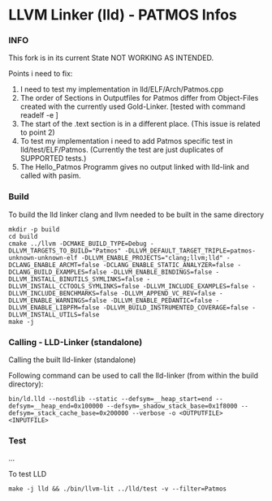 LLVM Linker (lld) - PATMOS Infos
=================

### INFO

This fork is in its current State NOT WORKING AS INTENDED.

Points i need to fix:

1. I need to test my implementation in lld/ELF/Arch/Patmos.cpp
2. The order of Sections in Outputfiles for Patmos differ from Object-Files created with the currently used Gold-Linker.
[tested with command readelf -e <FILE>]
3. The start of the .text section is in a different place.
(This issue is related to point 2)
4. To test my implementation i need to add Patmos specific test in lld/test/ELF/Patmos.
(Currently the test are just duplicates of SUPPORTED tests.)
5. The Hello_Patmos Programm gives no output linked with lld-link and called with pasim.

### Build

To build the lld linker clang and llvm needed to be built in the same directory

```
mkdir -p build
cd build
cmake ../llvm -DCMAKE_BUILD_TYPE=Debug -DLLVM_TARGETS_TO_BUILD="Patmos" -DLLVM_DEFAULT_TARGET_TRIPLE=patmos-unknown-unknown-elf -DLLVM_ENABLE_PROJECTS="clang;llvm;lld" -DCLANG_ENABLE_ARCMT=false -DCLANG_ENABLE_STATIC_ANALYZER=false -DCLANG_BUILD_EXAMPLES=false -DLLVM_ENABLE_BINDINGS=false -DLLVM_INSTALL_BINUTILS_SYMLINKS=false -DLLVM_INSTALL_CCTOOLS_SYMLINKS=false -DLLVM_INCLUDE_EXAMPLES=false -DLLVM_INCLUDE_BENCHMARKS=false -DLLVM_APPEND_VC_REV=false -DLLVM_ENABLE_WARNINGS=false -DLLVM_ENABLE_PEDANTIC=false -DLLVM_ENABLE_LIBPFM=false -DLLVM_BUILD_INSTRUMENTED_COVERAGE=false -DLLVM_INSTALL_UTILS=false
make -j
```

### Calling - LLD-Linker (standalone)

Calling the built lld-linker (standalone) 


Following command can be used to call the lld-linker
(from within the build directory):

```
bin/ld.lld --nostdlib --static --defsym=__heap_start=end --defsym=__heap_end=0x100000 --defsym=_shadow_stack_base=0x1f8000 --defsym=_stack_cache_base=0x200000 --verbose -o <OUTPUTFILE> <INPUTFILE>
```

### Test

...

To test LLD
```
make -j lld && ./bin/llvm-lit ../lld/test -v --filter=Patmos
```
